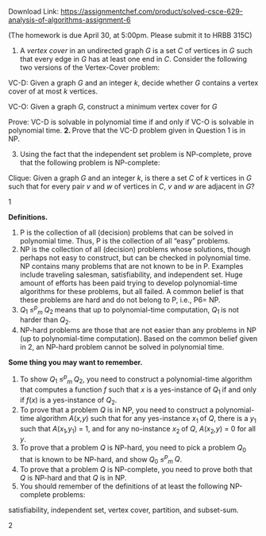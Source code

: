 Download Link: https://assignmentchef.com/product/solved-csce-629-analysis-of-algorithms-assignment-6
<br>



(The homework is due April 30, at 5:00pm. Please submit it to HRBB 315C)

<ol>

 <li>A <em>vertex cover </em>in an undirected graph <em>G </em>is a set <em>C </em>of vertices in <em>G </em>such that every edge in <em>G </em>has at least one end in <em>C</em>. Consider the following two versions of the Vertex-Cover problem:</li>

</ol>

VC-D: Given a graph <em>G </em>and an integer <em>k</em>, decide whether <em>G </em>contains a vertex cover of at most <em>k </em>vertices.

VC-O: Given a graph <em>G</em>, construct a minimum vertex cover for <em>G</em>

Prove: VC-D is solvable in polynomial time if and only if VC-O is solvable in polynomial time. <strong>2. </strong>Prove that the VC-D problem given in Question 1 is in NP.

<ol start="3">

 <li>Using the fact that the independent set problem is NP-complete, prove that the following problem is NP-complete:</li>

</ol>

Clique: Given a graph <em>G </em>and an integer <em>k</em>, is there a set <em>C </em>of <em>k </em>vertices in <em>G </em>such that for every pair <em>v </em>and <em>w </em>of vertices in <em>C</em>, <em>v </em>and <em>w </em>are adjacent in <em>G</em>?

1

<strong>Definitions.</strong>

<ol>

 <li>P is the collection of all (decision) problems that can be solved in polynomial time. Thus, P is the collection of all “easy” problems.</li>

 <li>NP is the collection of all (decision) problems whose solutions, though perhaps not easy to construct, but can be checked in polynomial time. NP contains many problems that are not known to be in P. Examples include traveling salesman, satisfiability, and independent set. Huge amount of efforts has been paid trying to develop polynomial-time algorithms for these problems, but all failed. A common belief is that these problems are hard and do not belong to P, i.e., P6= NP.</li>

 <li><em>Q</em><sub>1 </sub>≤<em><sup>p</sup><sub>m </sub>Q</em><sub>2 </sub>means that up to polynomial-time computation, <em>Q</em><sub>1 </sub>is not harder than <em>Q</em><sub>2</sub>.</li>

 <li>NP-hard problems are those that are not easier than any problems in NP (up to polynomial-time computation). Based on the common belief given in 2, an NP-hard problem cannot be solved in polynomial time.</li>

</ol>

<strong>Some thing you may want to remember.</strong>

<ol>

 <li>To show <em>Q</em><sub>1 </sub>≤<em><sup>p</sup><sub>m </sub>Q</em><sub>2</sub>, you need to construct a polynomial-time algorithm that computes a function <em>f </em>such that <em>x </em>is a yes-instance of <em>Q</em><sub>1 </sub>if and only if <em>f</em>(<em>x</em>) is a yes-instance of <em>Q</em><sub>2</sub>.</li>

 <li>To prove that a problem <em>Q </em>is in NP, you need to construct a polynomial-time algorithm <em>A</em>(<em>x,y</em>) such that for any yes-instance <em>x</em><sub>1 </sub>of <em>Q</em>, there is a <em>y</em><sub>1 </sub>such that <em>A</em>(<em>x</em><sub>1</sub><em>,y</em><sub>1</sub>) = 1, and for any no-instance <em>x</em><sub>2 </sub>of <em>Q</em>, <em>A</em>(<em>x</em><sub>2</sub><em>,y</em>) = 0 for all <em>y</em>.</li>

 <li>To prove that a problem <em>Q </em>is NP-hard, you need to pick a problem <em>Q</em><sub>0 </sub>that is known to be NP-hard, and show <em>Q</em><sub>0 </sub>≤<em><sup>p</sup><sub>m </sub>Q</em>.</li>

 <li>To prove that a problem <em>Q </em>is NP-complete, you need to prove both that <em>Q </em>is NP-hard and that <em>Q </em>is in NP.</li>

 <li>You should remember of the definitions of at least the following NP-complete problems:</li>

</ol>

satisfiability, independent set, vertex cover, partition, and subset-sum.

2